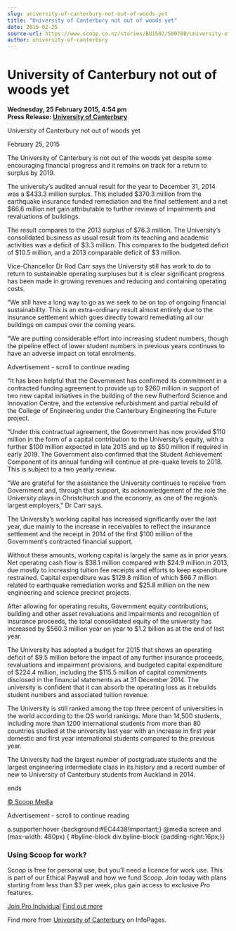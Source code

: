 ```yaml
---
slug: university-of-canterbury-not-out-of-woods-yet
title: "University of Canterbury not out of woods yet"
date: 2015-02-25
source-url: https://www.scoop.co.nz/stories/BU1502/S00780/university-of-canterbury-not-out-of-woods-yet.htm
author: university-of-canterbury
---
```

University of Canterbury not out of woods yet
=============================================

**Wednesday, 25 February 2015, 4:54 pm**  
**Press Release: [University of Canterbury](https://info.scoop.co.nz/University_of_Canterbury)**

University of Canterbury not out of woods yet

  
February 25, 2015

The University of Canterbury is not out of the woods yet despite some encouraging financial progress and it remains on track for a return to surplus by 2019.

The university’s audited annual result for the year to December 31, 2014 was a $433.3 million surplus. This included $370.3 million from the earthquake insurance funded remediation and the final settlement and a net $66.6 million net gain attributable to further reviews of impairments and revaluations of buildings.

The result compares to the 2013 surplus of $76.3 million. The University’s consolidated business as usual result from its teaching and academic activities was a deficit of $3.3 million. This compares to the budgeted deficit of $10.5 million, and a 2013 comparable deficit of $3 million.

Vice-Chancellor Dr Rod Carr says the University still has work to do to return to sustainable operating surpluses but it is clear significant progress has been made in growing revenues and reducing and containing operating costs.

“We still have a long way to go as we seek to be on top of ongoing financial sustainability. This is an extra-ordinary result almost entirely due to the insurance settlement which goes directly toward remediating all our buildings on campus over the coming years.

“We are putting considerable effort into increasing student numbers, though the pipeline effect of lower student numbers in previous years continues to have an adverse impact on total enrolments.

Advertisement - scroll to continue reading





“It has been helpful that the Government has confirmed its commitment in a contracted funding agreement to provide up to $260 million in support of two new capital initiatives in the building of the new Rutherford Science and Innovation Centre, and the extensive refurbishment and partial rebuild of the College of Engineering under the Canterbury Engineering the Future project.

“Under this contractual agreement, the Government has now provided $110 million in the form of a capital contribution to the University’s equity, with a further $100 million expected in late 2015 and up to $50 million if required in early 2019. The Government also confirmed that the Student Achievement Component of its annual funding will continue at pre-quake levels to 2018. This is subject to a two yearly review.

“We are grateful for the assistance the University continues to receive from Government and, through that support, its acknowledgement of the role the University plays in Christchurch and the economy, as one of the region’s largest employers,” Dr Carr says.

The University’s working capital has increased significantly over the last year, due mainly to the increase in receivables to reflect the insurance settlement and the receipt in 2014 of the first $100 million of the Government’s contracted financial support.

Without these amounts, working capital is largely the same as in prior years. Net operating cash flow is $38.1 million compared with $24.9 million in 2013, due mostly to increasing tuition fee receipts and efforts to keep expenditure restrained. Capital expenditure was $129.8 million of which $66.7 million related to earthquake remediation works and $25.8 million on the new engineering and science precinct projects.

After allowing for operating results, Government equity contributions, building and other asset revaluations and impairments and recognition of insurance proceeds, the total consolidated equity of the university has increased by $560.3 million year on year to $1.2 billion as at the end of last year.

  
The University has adopted a budget for 2015 that shows an operating deficit of $9.5 million before the impact of any further insurance proceeds, revaluations and impairment provisions, and budgeted capital expenditure of $224.4 million, including the $115.5 million of capital commitments disclosed in the financial statements as at 31 December 2014. The university is confident that it can absorb the operating loss as it rebuilds student numbers and associated tuition revenue.

The University is still ranked among the top three percent of universities in the world according to the QS world rankings. More than 14,500 students, including more than 1200 international students from more than 80 countries studied at the university last year with an increase in first year domestic and first year international students compared to the previous year.

The University had the largest number of postgraduate students and the largest engineering intermediate class in its history and a record number of new to University of Canterbury students from Auckland in 2014.

ends

[© Scoop Media](http://www.scoop.co.nz/about/terms.html)  

Advertisement - scroll to continue reading



a.supporter:hover {background:#EC4438!important;} @media screen and (max-width: 480px) { #byline-block div.byline-block {padding-right:16px;}}

### Using Scoop for work?

Scoop is free for personal use, but you’ll need a licence for work use. This is part of our Ethical Paywall and how we fund Scoop. Join today with plans starting from less than $3 per week, plus gain access to exclusive _Pro_ features.  
  
[Join Pro Individual](https://pro.scoop.co.nz/Individual/?from=ProIn24) [Find out more](https://pro.scoop.co.nz/using-scoop-for-work/?from=ProIn24)

Find more from [University of Canterbury](https://info.scoop.co.nz/University_of_Canterbury) on InfoPages.